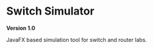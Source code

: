 Switch Simulator
================

**Version 1.0**

JavaFX based simulation tool for switch and router labs.